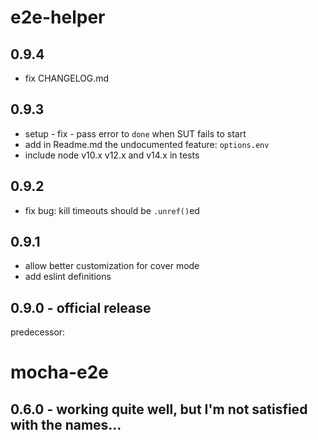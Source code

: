 e2e-helper
==========
## 0.9.4
  - fix CHANGELOG.md

## 0.9.3
  - setup - fix - pass error to `done` when SUT fails to start
  - add in Readme.md the undocumented feature: `options.env`
  - include node v10.x v12.x and v14.x in tests

## 0.9.2
  - fix bug: kill timeouts should be `.unref()`ed

## 0.9.1
  - allow better customization for cover mode
  - add eslint definitions

## 0.9.0 - official release

predecessor:

mocha-e2e
==========

## 0.6.0 - working quite well, but I'm not satisfied with the names...
